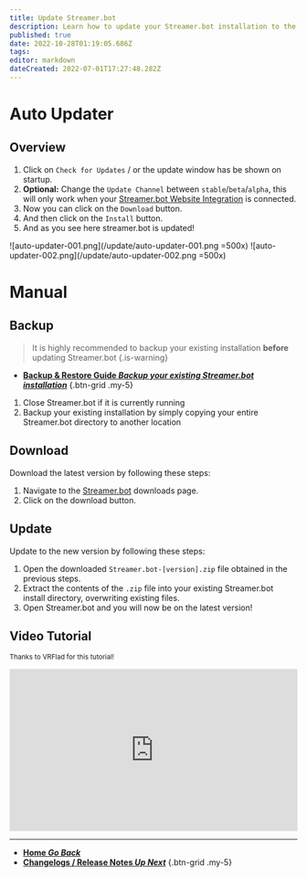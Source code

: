```yaml
---
title: Update Streamer.bot
description: Learn how to update your Streamer.bot installation to the latest version
published: true
date: 2022-10-28T01:19:05.686Z
tags: 
editor: markdown
dateCreated: 2022-07-01T17:27:48.282Z
---
```


# Auto Updater
## Overview
1. Click on `Check for Updates` / or the update window has be shown on startup.
2. **Optional:** Change the `Update Channel` between `stable`/`beta`/`alpha`, this will only work when your [Streamer.bot Website Integration](/en/Integrations/Streamer-bot) is connected.
3. Now you can click on the `Download` button.
4. And then click on the `Install` button.
5. And as you see here streamer.bot is updated!

![auto-updater-001.png](/update/auto-updater-001.png =500x)
![auto-updater-002.png](/update/auto-updater-002.png =500x)

# Manual
## Backup

> It is highly recommended to backup your existing installation **before** updating Streamer.bot
{.is-warning}

- [<i class="mdi mdi-backup-restore primary--text"></i> **Backup & Restore Guide *Backup your existing Streamer.bot installation***](/en/Backup)
{.btn-grid .my-5}

1. Close Streamer.bot if it is currently running
2. Backup your existing installation by simply copying your entire Streamer.bot directory to another location

## Download
Download the latest version by following these steps:

1. Navigate to the [Streamer.bot](https://streamer.bot/downloads/releases/streamer.bot/latest) downloads page.
2. Click on the download button.

## Update
Update to the new version by following these steps:

1. Open the downloaded `Streamer.bot-[version].zip` file obtained in the previous steps.
2. Extract the contents of the `.zip` file into your existing Streamer.bot install directory, overwriting existing files.
3. Open Streamer.bot and you will now be on the latest version!

## Video Tutorial
<small>Thanks to VRFlad for this tutorial!</small>

<div class=“iframe-container”><iframe src="https://www.youtube.com/embed/DmzVuyAXefI" title="YouTube video player" frameborder="0" allow="accelerometer; autoplay; clipboard-write; encrypted-media; gyroscope; picture-in-picture; fullscreen" allow fullscreen style="border: none; max-width: 100%; width: 100%; aspect-ratio: 16/9;"></iframe></div>

***

- [<i class="mdi mdi-chevron-left"></i>**Home *Go Back***](/en/home)
- [<i class="mdi mdi-fire" style="color: #fbb12b;"></i>**Changelogs / Release Notes *Up Next***](/en/Changelogs)
{.btn-grid .my-5}